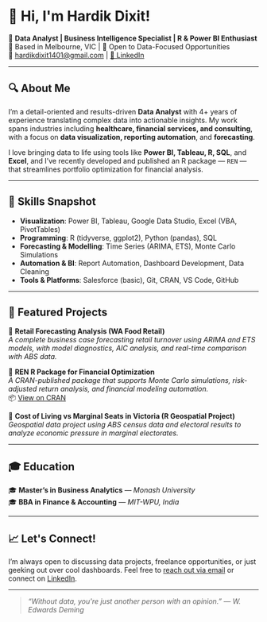 # 👋 Hi, I'm Hardik Dixit!

🎯 **Data Analyst | Business Intelligence Specialist | R & Power BI Enthusiast**  
📍 Based in Melbourne, VIC | 💼 Open to Data-Focused Opportunities  
📧 hardikdixit1401@gmail.com | [📇 LinkedIn](https://www.linkedin.com/in/hardik-dixit-/)

---

## 🔍 About Me

I’m a detail-oriented and results-driven **Data Analyst** with 4+ years of experience translating complex data into actionable insights. My work spans industries including **healthcare, financial services, and consulting**, with a focus on **data visualization, reporting automation**, and **forecasting**.

I love bringing data to life using tools like **Power BI, Tableau, R, SQL**, and **Excel**, and I’ve recently developed and published an R package — `REN` — that streamlines portfolio optimization for financial analysis.

---

## 🧠 Skills Snapshot

- **Visualization**: Power BI, Tableau, Google Data Studio, Excel (VBA, PivotTables)
- **Programming**: R (tidyverse, ggplot2), Python (pandas), SQL
- **Forecasting & Modelling**: Time Series (ARIMA, ETS), Monte Carlo Simulations
- **Automation & BI**: Report Automation, Dashboard Development, Data Cleaning
- **Tools & Platforms**: Salesforce (basic), Git, CRAN, VS Code, GitHub

---

## 🚀 Featured Projects

🔹 **Retail Forecasting Analysis (WA Food Retail)**  
_A complete business case forecasting retail turnover using ARIMA and ETS models, with model diagnostics, AIC analysis, and real-time comparison with ABS data._  


🔹 **REN R Package for Financial Optimization**  
_A CRAN-published package that supports Monte Carlo simulations, risk-adjusted return analysis, and financial modeling automation._  
📦 [View on CRAN](https://cran.r-project.org/web/packages/REN/index.html)


🔹 **Cost of Living vs Marginal Seats in Victoria (R Geospatial Project)**  
_Geospatial data project using ABS census data and electoral results to analyze economic pressure in marginal electorates._  

---

## 🎓 Education

🎓 **Master’s in Business Analytics** — *Monash University*  
🎓 **BBA in Finance & Accounting** — *MIT-WPU, India*

---

## 📈 Let's Connect!

I’m always open to discussing data projects, freelance opportunities, or just geeking out over cool dashboards. Feel free to [reach out via email](mailto:hardikdixit1401@gmail.com) or connect on [LinkedIn](https://www.linkedin.com/in/hardik-dixit-/).

---

> _“Without data, you're just another person with an opinion.” — W. Edwards Deming_


